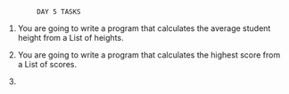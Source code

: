 			DAY 5 TASKS
1) You are going to write a program that calculates the average student height from a List of heights.

2) You are going to write a program that calculates the highest score from a List of scores.

3) 
